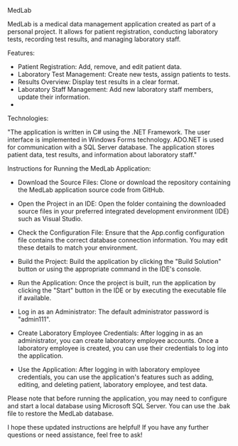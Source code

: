 MedLab

MedLab is a medical data management application created as part of a personal project. It allows for patient registration, conducting laboratory tests, recording test results, and managing laboratory staff.

Features:

- Patient Registration: Add, remove, and edit patient data.
- Laboratory Test Management: Create new tests, assign patients to tests.
- Results Overview: Display test results in a clear format.
- Laboratory Staff Management: Add new laboratory staff members, update their information.
- 
Technologies:

"The application is written in C# using the .NET Framework. The user interface is implemented in Windows Forms technology. ADO.NET is used for communication with a SQL Server database. The application stores patient data, test results, and information about laboratory staff."

Instructions for Running the MedLab Application:
- Download the Source Files: Clone or download the repository containing the MedLab application source code from GitHub.

- Open the Project in an IDE: Open the folder containing the downloaded source files in your preferred integrated development environment (IDE) such as Visual Studio.

- Check the Configuration File: Ensure that the App.config configuration file contains the correct database connection information. You may edit these details to match your environment.

- Build the Project: Build the application by clicking the "Build Solution" button or using the appropriate command in the IDE's console.

- Run the Application: Once the project is built, run the application by clicking the "Start" button in the IDE or by executing the executable file if available.

- Log in as an Administrator: The default administrator password is "admin111". 

- Create Laboratory Employee Credentials: After logging in as an administrator, you can create laboratory employee accounts. Once a laboratory employee is created, you can use their credentials to log into the application.

- Use the Application: After logging in with laboratory employee credentials, you can use the application's features such as adding, editing, and deleting patient, laboratory employee, and test data.

Please note that before running the application, you may need to configure and start a local database using Microsoft SQL Server. You can use the .bak file to restore the MedLab database.

I hope these updated instructions are helpful! If you have any further questions or need assistance, feel free to ask!
